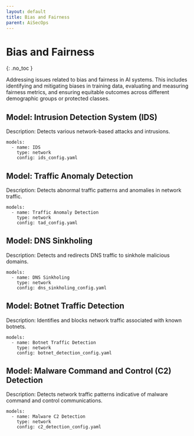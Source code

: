 ```yaml
---
layout: default
title: Bias and Fairness
parent: AiSecOps
---
```


# Bias and Fairness
{: .no_toc }



Addressing issues related to bias and fairness in AI systems. This includes identifying and mitigating biases in training data, evaluating and measuring fairness metrics, and ensuring equitable outcomes across different demographic groups or protected classes.




## Model: Intrusion Detection System (IDS)

Description: Detects various network-based attacks and intrusions.

```
models:
  - name: IDS
    type: network
    config: ids_config.yaml
```

## Model: Traffic Anomaly Detection

Description: Detects abnormal traffic patterns and anomalies in network traffic.

```
models:
  - name: Traffic Anomaly Detection
    type: network
    config: tad_config.yaml
```

## Model: DNS Sinkholing

Description: Detects and redirects DNS traffic to sinkhole malicious domains.

```
models:
  - name: DNS Sinkholing
    type: network
    config: dns_sinkholing_config.yaml
```

## Model: Botnet Traffic Detection

Description: Identifies and blocks network traffic associated with known botnets.

```
models:
  - name: Botnet Traffic Detection
    type: network
    config: botnet_detection_config.yaml
```

## Model: Malware Command and Control (C2) Detection

Description: Detects network traffic patterns indicative of malware command and control communications.

```
models:
  - name: Malware C2 Detection
    type: network
    config: c2_detection_config.yaml
```






